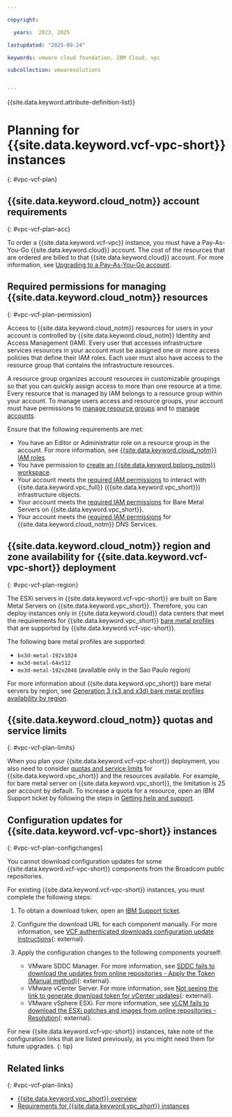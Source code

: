 ```yaml
---

copyright:

  years:  2023, 2025

lastupdated: "2025-09-24"

keywords: vmware cloud foundation, IBM Cloud, vpc

subcollection: vmwaresolutions


---
```


{{site.data.keyword.attribute-definition-list}}

# Planning for {{site.data.keyword.vcf-vpc-short}} instances
{: #vpc-vcf-plan}

## {{site.data.keyword.cloud_notm}} account requirements
{: #vpc-vcf-plan-acc}

To order a {{site.data.keyword.vcf-vpc}} instance, you must have a Pay-As-You-Go {{site.data.keyword.cloud}} account. The cost of the resources that are ordered are billed to that {{site.data.keyword.cloud}} account. For more information, see [Upgrading to a Pay-As-You-Go account](/docs/account?topic=account-upgrading-account#upgrade-paygo).

## Required permissions for managing {{site.data.keyword.cloud_notm}} resources
{: #vpc-vcf-plan-permission}

Access to {{site.data.keyword.cloud_notm}} resources for users in your account is controlled by {{site.data.keyword.cloud_notm}} Identity and Access Management (IAM). Every user that accesses infrastructure services resources in your account must be assigned one or more access policies that define their IAM roles. Each user must also have access to the resource group that contains the infrastructure resources.

A resource group organizes account resources in customizable groupings so that you can quickly assign access to more than one resource at a time. Every resource that is managed by IAM belongs to a resource group within your account.
To manage users access and resource groups, your account must have permissions to [manage resource groups](/docs/account?topic=account-rgs&interface=ui) and to [manage accounts](/docs/account?topic=account-groups&interface=ui#prereq-create-groups).

Ensure that the following requirements are met:
* You have an Editor or Administrator role on a resource group in the account. For more information, see [{{site.data.keyword.cloud_notm}} IAM roles](/docs/account?topic=account-userroles).
* You have permission to [create an {{site.data.keyword.bplong_notm}} workspace](/docs/schematics?topic=schematics-access#access-roles).
* Your account meets the [required IAM permissions](/docs/vpc?topic=vpc-iam-getting-started&interface=ui) to interact with {{site.data.keyword.vpc_full}} ({{site.data.keyword.vpc_short}}) infrastructure objects.
* Your account meets the [required IAM permissions](/docs/vpc?topic=vpc-planning-for-bare-metal-servers&interface=ui) for Bare Metal Servers on {{site.data.keyword.vpc_short}}.
* Your account meets the [required IAM permissions](/docs/dns-svcs?topic=dns-svcs-iam) for {{site.data.keyword.cloud_notm}} DNS Services.

## {{site.data.keyword.cloud_notm}} region and zone availability for {{site.data.keyword.vcf-vpc-short}} deployment
{: #vpc-vcf-plan-region}

The ESXi servers in {{site.data.keyword.vcf-vpc-short}} are built on Bare Metal Servers on {{site.data.keyword.vpc_short}}. Therefore, you can deploy instances only in {{site.data.keyword.cloud}} data centers that meet the requirements for {{site.data.keyword.vpc_short}} [bare metal profiles](/docs/vpc?topic=vpc-bare-metal-servers-profile&interface=ui) that are supported by {{site.data.keyword.vcf-vpc-short}}.

The following bare metal profiles are supported:
* `bx3d-metal-192x1024`
* `mx3d-metal-64x512`
* `mx3d-metal-192x2048` (available only in the Sao Paulo region)

For more information about {{site.data.keyword.vpc_short}} bare metal servers by region, see [Generation 3 (x3 and x3d) bare metal profiles availability by region](/docs/vpc?topic=vpc-bare-metal-servers-profile&interface=ui#bare-metal-profile-availability-by-region-gen3).

## {{site.data.keyword.cloud_notm}} quotas and service limits
{: #vpc-vcf-plan-limits}

When you plan your {{site.data.keyword.vcf-vpc-short}} deployment, you also need to consider [quotas and service limits](/docs/vpc?topic=vpc-quotas) for {{site.data.keyword.vpc_short}} and the resources available. For example, for bare metal server on {{site.data.keyword.vpc_short}}, the limitation is 25 per account by default. To increase a quota for a resource, open an IBM Support ticket by following the steps in [Getting help and support](/docs/vmwaresolutions?topic=vmwaresolutions-trbl_support).

## Configuration updates for {{site.data.keyword.vcf-vpc-short}} instances
{: #vpc-vcf-plan-configchanges}

You cannot download configuration updates for some {{site.data.keyword.vcf-vpc-short}} components from the Broadcom public repositories.

For existing {{site.data.keyword.vcf-vpc-short}} instances, you must complete the following steps:

1. To obtain a download token, open an [IBM Support ticket](/docs/vmwaresolutions?topic=vmwaresolutions-trbl_support).
2. Configure the download URL for each component manually. For more information, see [VCF authenticated downloads configuration update instructions](https://knowledge.broadcom.com/external/article/390098){: external}.
3. Apply the configuration changes to the following components yourself:

   * VMware SDDC Manager. For more information, see [SDDC fails to download the updates from online repositories - Apply the Token (Manual method)](https://knowledge.broadcom.com/external/article/389871){: external}.
   * VMware vCenter Server. For more information, see [Not seeing the link to generate download token for vCenter updates](https://knowledge.broadcom.com/external/article?articleNumber=395682){: external}.
   * VMware vSphere ESXi. For more information, see [vLCM fails to download the ESXi patches and images from online repositories - Resolution](https://knowledge.broadcom.com/external/article/390121){: external}.

For new {{site.data.keyword.vcf-vpc-short}} instances, take note of the configuration links that are listed previously, as you might need them for future upgrades.
{: tip}

## Related links
{: #vpc-vcf-plan-links}

* [{{site.data.keyword.vpc_short}} overview](/docs/vmwaresolutions?topic=vmwaresolutions-vpc-vcf-ovw)
* [Requirements for {{site.data.keyword.vpc_short}} instances](/docs/vmwaresolutions?topic=vmwaresolutions-vpc-vcf-order-req)

